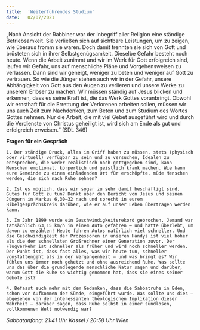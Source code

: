 ```yaml
---
title:  'Weiterführendes Studium'
date:   02/07/2021
---
```


„Nach Ansicht der Rabbiner war der Inbegriff aller Religion eine ständige Betriebsamkeit. Sie verließen sich auf sichtbare Leistungen, um zu zeigen, wie überaus fromm sie waren. Doch damit trennten sie sich von Gott und brüsteten sich in ihrer Selbstgenügsamkeit. Dieselbe Gefahr besteht noch heute. Wenn die Arbeit zunimmt und wir im Werk für Gott erfolgreich sind, laufen wir Gefahr, uns auf menschliche Pläne und Vorgehensweisen zu verlassen. Dann sind wir geneigt, weniger zu beten und weniger auf Gott zu vertrauen. So wie die Jünger stehen auch wir in der Gefahr, unsere Abhängigkeit von Gott aus den Augen zu verlieren und unsere Werke zu unserem Erlöser zu machen. Wir müssen ständig auf Jesus blicken und erkennen, dass es seine Kraft ist, die das Werk Gottes voranbringt. Obwohl wir ernsthaft für die Errettung der Verlorenen arbeiten sollen, müssen wir uns auch Zeit zum Nachdenken, zum Beten und zum Studium des Wortes Gottes nehmen. Nur die Arbeit, die mit viel Gebet ausgeführt wird und durch die Verdienste von Christus geheiligt ist, wird sich am Ende als gut und erfolgreich erweisen.“ (SDL 346)

**Fragen für ein Gespräch**

`1. Der ständige Druck, alles im Griff haben zu müssen, stets (physisch oder virtuell) verfügbar zu sein und zu versuchen, Idealen zu entsprechen, die weder realistisch noch gottgegeben sind, kann Menschen emotional, körperlich und geistlich krank machen. Wie kann eure Gemeinde zu einem einladenden Ort für erschöpfte, müde Menschen werden, die sich nach Ruhe sehnen?`

`2. Ist es möglich, dass wir sogar zu sehr damit beschäftigt sind, Gutes für Gott zu tun? Denkt über den Bericht von Jesus und seinen Jüngern in Markus 6,30–32 nach und sprecht in eurem Bibelgesprächskreis darüber, wie er auf unser Leben übertragen werden kann.`

`3. Im Jahr 1899 wurde ein Geschwindigkeitsrekord gebrochen. Jemand war tatsächlich 63,15 km/h in einem Auto gefahren – und hatte überlebt, um davon zu erzählen! Heute fahren Autos natürlich viel schneller. Und die Geschwindigkeit der Prozessoren in unseren Handys ist viel höher als die der schnellsten Großrechner einer Generation zuvor. Der Flugverkehr ist schneller als früher und wird noch schneller werden. Der Punkt ist, dass fast alles, was wir heute tun, schneller vonstattengeht als in der Vergangenheit – und was bringt es? Wir fühlen uns immer noch gehetzt und ohne ausreichend Ruhe. Was sollte uns das über die grundlegende menschliche Natur sagen und darüber, warum Gott die Ruhe so wichtig genommen hat, dass sie eines seiner Gebote ist?`

`4. Befasst euch mehr mit dem Gedanken, dass die Sabbatruhe in Eden, schon vor Aufkommen der Sünde, eingeführt wurde. Was sollte uns dies – abgesehen von der interessanten theologischen Implikation dieser Wahrheit – darüber sagen, dass Ruhe selbst in einer sündlosen, vollkommenen Welt notwendig war?`

_Sabbatanfang: 21:41 Uhr Kassel / 20:58 Uhr Wien_